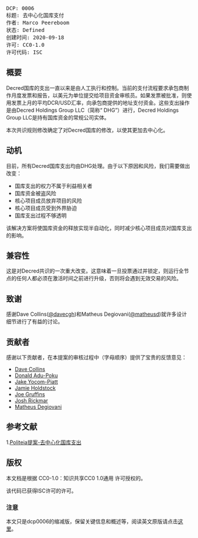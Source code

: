 <pre>
DCP: 0006
标题: 去中心化国库支付
作者: Marco Peereboom <marco@decred.org>
状态: Defined
创建时间: 2020-09-18
许可: CC0-1.0
许可代码: ISC
</pre>

## 概要

Decred国库的支出一直以来是由人工执行和控制。当前的支付流程要求承包商制作月度发票和报告，以美元为单位提交给项目资金审核员。如果发票被批准，则使用发票上月的平均DCR/USD汇率，向承包商提供的地址支付资金。这些支出操作是由Decred Holdings Group LLC（简称“ DHG”）进行，Decred Holdings Group LLC是持有国库资金的常规公司实体。

本次共识规则修改确定了对Decred国库的修改，以使其更加去中心化。

## 动机

目前，所有Decred国库支出均由DHG处理。由于以下原因和风险，我们需要做出改变：

* 国库支出的权力不属于利益相关者
* 国库资金被盗风险
* 核心项目成员放弃项目的风险
* 核心项目成员受到外界胁迫
* 国库支出过程不够透明

该解决方案将使国库资金的释放实现半自动化，同时减少核心项目成员对国库支出的影响。

## 兼容性

这是对Decred共识的一次重大改变。这意味着一旦投票通过并锁定，则运行全节点的任何人都必须在激活时间之前进行升级，否则将会遇到无效交易的风险。 

## 致谢

感谢Dave Collins([@davecgh](https://github.com/davecgh))和Matheus Degiovani([@matheusd](https://github.com/matheusd))就许多设计细节进行了有益的讨论。

## 贡献者

感谢以下贡献者，在本提案的审核过程中（字母顺序）提供了宝贵的反馈意见：

* [Dave Collins](https://github.com/davecgh)
* [Donald Adu-Poku](https://github.com/dnldd)
* [Jake Yocom-Piatt](https://github.com/behindtext)
* [Jamie Holdstock](https://github.com/jholdstock)
* [Joe Gruffins](https://github.com/JoeGruffins)
* [Josh Rickmar](https://github.com/jrick)
* [Matheus Degiovani](https://github.com/matheusd)

## 参考文献

1.[Politeia提案-去中心化国库支出](https://proposals.decred.org/proposals/c96290a)

## 版权

本文档是根据 CC0-1.0：知识共享CC0 1.0通用 许可授权的。

该代码已获得ISC许可的许可。

### 注意

本文只是dcp0006的缩减版，保留关键信息和概述等，阅读英文原版请点击[这里](https://github.com/marcopeereboom/dcps/blob/dcp-0006/dcp-0006/dcp-0006.mediawiki)。
